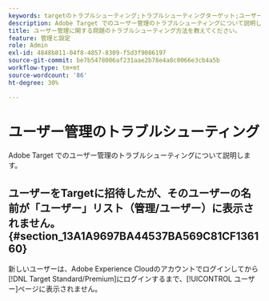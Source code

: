 ```yaml
---
keywords: targetのトラブルシューティング;トラブルシューティングターゲット;ユーザー;ユーザー管理
description: Adobe Target でのユーザー管理のトラブルシューティングについて説明します。
title: ユーザー管理に関する問題のトラブルシューティング方法を教えてください。
feature: 管理と設定
role: Admin
exl-id: 4848b811-04f8-4857-8309-f5d3f9086197
source-git-commit: be7b5478006af231aae2b78e4a8c0066e3cb4a5b
workflow-type: tm+mt
source-wordcount: '86'
ht-degree: 30%

---
```


# ユーザー管理のトラブルシューティング

Adobe Target でのユーザー管理のトラブルシューティングについて説明します。

## ユーザーをTargetに招待したが、そのユーザーの名前が「ユーザー」リスト（管理/ユーザー）に表示されません。 {#section_13A1A9697BA44537BA569C81CF136160}

新しいユーザーは、Adobe Experience Cloudのアカウントでログインしてから[!DNL Target Standard/Premium]にログインするまで、[!UICONTROL ユーザー]ページに表示されません。
